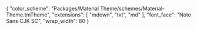 {
	"color_scheme": "Packages/Material Theme/schemes/Material-Theme.tmTheme",
	"extensions":
	[
		"mdown",
		"txt",
		"md"
	],
	"font_face": "Noto Sans CJK SC",
	"wrap_width": 80
}
